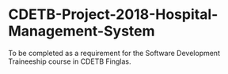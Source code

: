 # CDETB-Project-2018-Hospital-Management-System
To be completed as a requirement for the Software Development Traineeship course in CDETB Finglas. 
